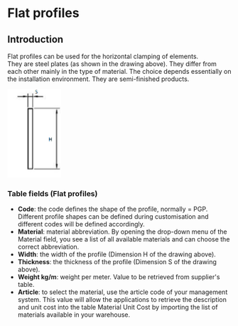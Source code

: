 # Flat profiles

## Introduction
Flat profiles can be used for the horizontal clamping of elements.  
They are steel plates (as shown in the drawing above).  They differ from each other mainly in the type of material. The choice depends essentially on the installation environment. They are semi-finished products.

<img src="img/ProfiliPiatti.png" height="200px">

### Table fields (Flat profiles)
- **Code**: the code defines the shape of the profile, normally = PGP. Different profile shapes can be defined during customisation and different codes will be defined accordingly.
- **Material**: material abbreviation. By opening the drop-down menu of the Material field, you see a list of all available materials and can choose the correct abbreviation.
- **Width**: the width of the profile (Dimension H of the drawing above).
- **Thickness**: the thickness of the profile (Dimension S of the drawing above).
- **Weight kg/m**: weight per meter. Value to be retrieved from supplier's table.
- **Article**: to select the material, use the article code of your management system. This value will allow the applications to retrieve the description and unit cost into the table Material Unit Cost by importing the list of materials available in your warehouse.
